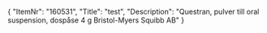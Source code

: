 {
  "ItemNr": "160531",
  "Title": "test",
  "Description": "Questran, pulver till oral suspension, dospåse 4 g Bristol-Myers Squibb AB"
}